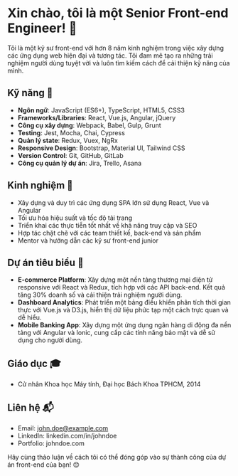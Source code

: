 # Xin chào, tôi là một Senior Front-end Engineer! 👋

Tôi là một kỹ sư front-end với hơn 8 năm kinh nghiệm trong việc xây dựng các ứng dụng web hiện đại và tương tác. Tôi đam mê tạo ra những trải nghiệm người dùng tuyệt vời và luôn tìm kiếm cách để cải thiện kỹ năng của mình.

## Kỹ năng 🚀

- **Ngôn ngữ**: JavaScript (ES6+), TypeScript, HTML5, CSS3
- **Frameworks/Libraries**: React, Vue.js, Angular, jQuery
- **Công cụ xây dựng**: Webpack, Babel, Gulp, Grunt
- **Testing**: Jest, Mocha, Chai, Cypress
- **Quản lý state**: Redux, Vuex, NgRx
- **Responsive Design**: Bootstrap, Material UI, Tailwind CSS
- **Version Control**: Git, GitHub, GitLab
- **Công cụ quản lý dự án**: Jira, Trello, Asana

## Kinh nghiệm 💼

- Xây dựng và duy trì các ứng dụng SPA lớn sử dụng React, Vue và Angular
- Tối ưu hóa hiệu suất và tốc độ tải trang
- Triển khai các thực tiễn tốt nhất về khả năng truy cập và SEO
- Hợp tác chặt chẽ với các team thiết kế, back-end và sản phẩm
- Mentor và hướng dẫn các kỹ sư front-end junior

## Dự án tiêu biểu 🌟

- **E-commerce Platform**: Xây dựng một nền tảng thương mại điện tử responsive với React và Redux, tích hợp với các API back-end. Kết quả tăng 30% doanh số và cải thiện trải nghiệm người dùng.
- **Dashboard Analytics**: Phát triển một bảng điều khiển phân tích thời gian thực với Vue.js và D3.js, hiển thị dữ liệu phức tạp một cách trực quan và dễ hiểu.
- **Mobile Banking App**: Xây dựng một ứng dụng ngân hàng di động đa nền tảng với Angular và Ionic, cung cấp các tính năng bảo mật và dễ sử dụng cho người dùng.

## Giáo dục 🎓

- Cử nhân Khoa học Máy tính, Đại học Bách Khoa TPHCM, 2014

## Liên hệ 📬

- Email: john.doe@example.com
- LinkedIn: linkedin.com/in/johndoe
- Portfolio: johndoe.com

Hãy cùng thảo luận về cách tôi có thể đóng góp vào sự thành công của dự án front-end của bạn! 😊
